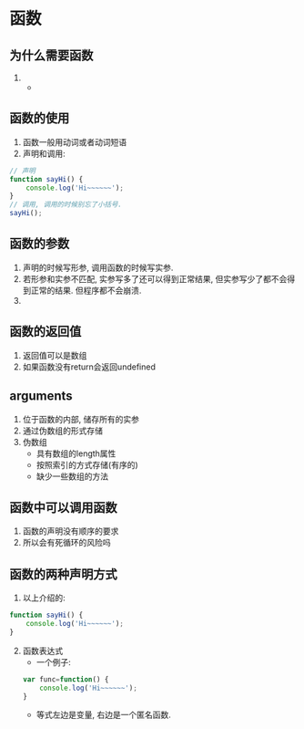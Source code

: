 # 函数

## 为什么需要函数
1. 
    - 
## 函数的使用
1. 函数一般用动词或者动词短语
2. 声明和调用:
```js
// 声明
function sayHi() {
    console.log('Hi~~~~~~');
}
// 调用, 调用的时候别忘了小括号. 
sayHi();
```
## 函数的参数
1. 声明的时候写形参, 调用函数的时候写实参. 
2. 若形参和实参不匹配, 实参写多了还可以得到正常结果, 但实参写少了都不会得到正常的结果. 但程序都不会崩溃. 
3. 

## 函数的返回值
1. 返回值可以是数组
2. 如果函数没有return会返回undefined

## arguments
1. 位于函数的内部, 储存所有的实参
2. 通过伪数组的形式存储
3. 伪数组
    - 具有数组的length属性
    - 按照索引的方式存储(有序的)
    - 缺少一些数组的方法

## 函数中可以调用函数
1. 函数的声明没有顺序的要求
2. 所以会有死循环的风险吗

## 函数的两种声明方式
1. 以上介绍的: 
```js
function sayHi() {
    console.log('Hi~~~~~~');
}
```
2. 函数表达式
    - 一个例子: 
    ```js
    var func=function() {
        console.log('Hi~~~~~~');
    }
    ```
    - 等式左边是变量, 右边是一个匿名函数. 